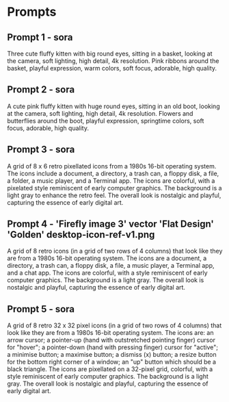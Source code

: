 # Prompts

## Prompt 1 - sora

Three cute fluffy kitten with big round eyes, sitting in a basket, looking at the camera, soft lighting, high detail, 4k resolution. Pink ribbons around the basket, playful expression, warm colors, soft focus, adorable, high quality.

## Prompt 2 - sora

A cute pink fluffy kitten with huge round eyes, sitting in an old boot, looking at the camera, soft lighting, high detail, 4k resolution. Flowers and butterflies around the boot, playful expression, springtime colors, soft focus, adorable, high quality.

## Prompt 3 - sora

A grid of 8 x 6 retro pixellated icons from a 1980s 16-bit operating system. The icons include a document, a directory, a trash can, a floppy disk, a file, a folder, a music player, and a Terminal app. The icons are colorful, with a pixelated style reminiscent of early computer graphics. The background is a light gray to enhance the retro feel. The overall look is nostalgic and playful, capturing the essence of early digital art.

## Prompt 4 - 'Firefly image 3' vector 'Flat Design' 'Golden' desktop-icon-ref-v1.png

A grid of 8 retro icons (in a grid of two rows of 4 columns) that look like they are from a 1980s 16-bit operating system. The icons are a document, a directory, a trash can, a floppy disk, a file, a music player, a Terminal app, and a chat app. The icons are colorful, with a style reminiscent of early computer graphics. The background is a light gray. The overall look is nostalgic and playful, capturing the essence of early digital art.

## Prompt 5 - sora

A grid of 8 retro 32 x 32 pixel icons (in a grid of two rows of 4 columns) that look like they are from a 1980s 16-bit operating system. The icons are: an arrow cursor; a pointer-up (hand with outstretched pointing finger) cursor for "hover"; a pointer-down (hand with pressing finger) cursor for "active"; a minimise button; a maximise button; a dismiss (x) button; a resize button for the bottom right corner of a window; an "up" button which should be a black triangle. The icons are pixellated on a 32-pixel grid, colorful, with a style reminiscent of early computer graphics. The background is a light gray. The overall look is nostalgic and playful, capturing the essence of early digital art.
